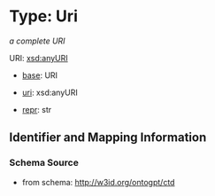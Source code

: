 # Type: Uri


_a complete URI_


URI: [xsd:anyURI](http://www.w3.org/2001/XMLSchema#anyURI)

* [base](https://w3id.org/linkml/base): URI

* [uri](https://w3id.org/linkml/uri): xsd:anyURI

* [repr](https://w3id.org/linkml/repr): str








## Identifier and Mapping Information







### Schema Source


* from schema: http://w3id.org/ontogpt/ctd




